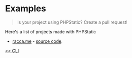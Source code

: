 <style>
	@import url('/DocsStyling.css');
</style>

# Examples
> Is your project using PHPStatic? Create a pull request!

Here's a list of projects made with PHPStatic
* [racca.me](https://racca.me/) - [source code](https://github.com/SebaOfficial/racca.me).


<div class="actions">
    <a href="cli.html" title="Previous Page: CLI">&lt;&lt; CLI</a>
</div>